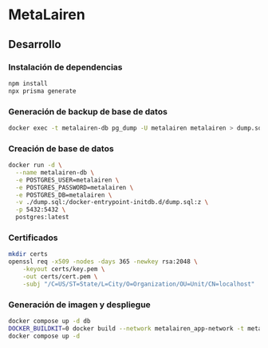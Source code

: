 # MetaLairen

## Desarrollo

### Instalación de dependencias

```bash
npm install
npx prisma generate
```

### Generación de backup de base de datos

```bash
docker exec -t metalairen-db pg_dump -U metalairen metalairen > dump.sql
```

### Creación de base de datos

```bash
docker run -d \
  --name metalairen-db \
  -e POSTGRES_USER=metalairen \
  -e POSTGRES_PASSWORD=metalairen \
  -e POSTGRES_DB=metalairen \
  -v ./dump.sql:/docker-entrypoint-initdb.d/dump.sql:z \
  -p 5432:5432 \
  postgres:latest
```

### Certificados

```bash
mkdir certs
openssl req -x509 -nodes -days 365 -newkey rsa:2048 \
    -keyout certs/key.pem \
    -out certs/cert.pem \
    -subj "/C=US/ST=State/L=City/O=Organization/OU=Unit/CN=localhost"
```

### Generación de imagen y despliegue

```bash
docker compose up -d db
DOCKER_BUILDKIT=0 docker build --network metalairen_app-network -t metalairen .
docker compose up -d
```
